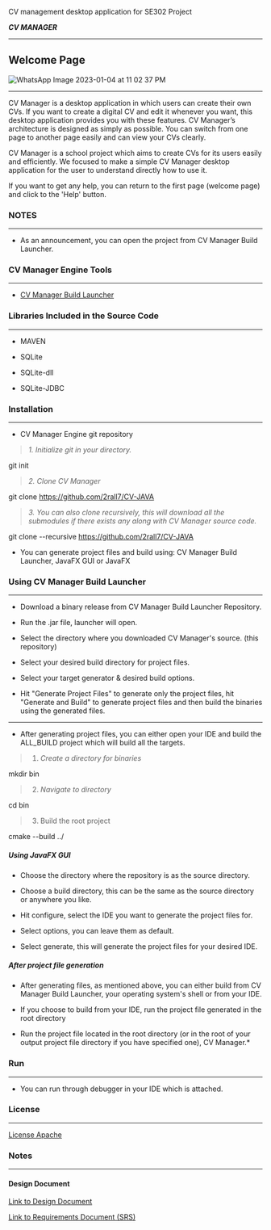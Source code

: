 CV management desktop application for SE302 Project 


***CV MANAGER***

------------

Welcome Page
------------

![WhatsApp Image 2023-01-04 at 11 02 37 PM](https://user-images.githubusercontent.com/72270515/210640699-85baa988-7916-4a24-8614-37f332a78ea1.jpeg)

------------



CV Manager is a desktop application in which users can create their own CVs. If you want to create a digital CV and edit it whenever you want, this desktop application provides you with these features. CV Manager’s architecture is designed as simply as possible. You can switch from one page to another page easily and can view your CVs clearly.

CV Manager is a school project which aims to create CVs for its users easily and efficiently. We focused to make a simple CV Manager desktop application for the user to understand directly how to use it.

If you want to get any help, you can return to the first page (welcome page) and click to the 'Help' button.

### NOTES

------------

- As an announcement, you can open the project from CV Manager Build Launcher.

### CV Manager Engine Tools

------------

- [CV Manager Build Launcher](https://github.com/2rall7/CV-JAVA/releases/tag/untagged-cdee51e0fa716553f856)


### Libraries Included in the Source Code

------------

 - MAVEN

 - SQLite

 - SQLite-dll
 - SQLite-JDBC
 

### Installation

------------

- CV Manager Engine git repository

> *1. Initialize git in your directory.*

git init

> *2. Clone CV Manager*

git clone https://github.com/2rall7/CV-JAVA

> *3. You can also clone recursively, this will download all the submodules if there exists any along with CV Manager source code.*

git clone --recursive https://github.com/2rall7/CV-JAVA

- You can generate project files and build using: CV Manager Build Launcher, JavaFX GUI or JavaFX

### Using CV Manager Build Launcher

------------

- Download a binary release from CV Manager Build Launcher Repository.

- Run the .jar file, launcher will open.

- Select the directory where you downloaded CV Manager's source. (this repository)

- Select your desired build directory for project files.

- Select your target generator & desired build options.

- Hit "Generate Project Files" to generate only the project files, hit "Generate and Build" to generate project files and then build the binaries using the generated files.

------------

- After generating project files, you can either open your IDE and build the ALL_BUILD project which will build all the targets.

> 1. *Create a directory for binaries*

mkdir bin

> 2. *Navigate to directory*

cd bin

> 3. Build the root project

cmake --build ../

##### Using JavaFX GUI

- Choose the directory where the repository is as the source directory.

- Choose a build directory, this can be the same as the source directory or anywhere you like.

- Hit configure, select the IDE you want to generate the project files for.

- Select options, you can leave them as default.

- Select generate, this will generate the project files for your desired IDE.

##### After project file generation

- After generating files, as mentioned above, you can either build from CV Manager Build Launcher, your operating system's shell or from your IDE.

- If you choose to build from your IDE, run the project file generated in the root directory

- Run the project file located in the root directory (or in the root of your output project file directory if you have specified one), CV Manager.*

### Run

------------

- You can run through debugger in your IDE which is attached.

### License

------------

[License Apache](http://opensource.org/licenses/Apache-2.0 "License Apache")

### Notes

------------

#### Design Document

[Link to Design Document](https://docs.google.com/document/d/1jNLg8rkK5mhhv64I0uMcwYcxC5Do2Yc-qCu1EmMGR8s/edit)

[Link to Requirements Document (SRS)](https://docs.google.com/document/d/1vY3T0a8HVWax_Lw3mKZc8aCILwyaChy4JmUNIxh7O_c/edit)

